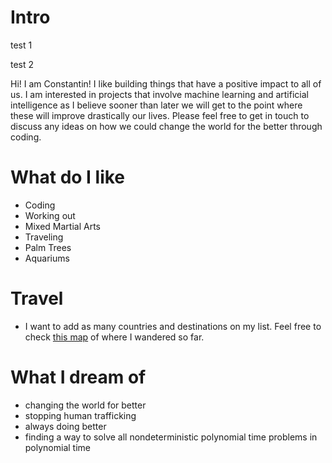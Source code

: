 # Intro

test 1

test 2

Hi! I am Constantin! I like building things that have a positive impact to all of us. I am interested in projects that involve machine learning and artificial intelligence as I believe sooner than later we will get to the point where these will improve drastically our lives. Please feel free to get in touch to discuss any ideas on how we could change the world for the better through coding.

# What do I like

- Coding
- Working out
- Mixed Martial Arts
- Traveling
- Palm Trees
- Aquariums

# Travel

- I want to add as many countries and destinations on my list. Feel free to check [this map](https://www.google.com/maps/d/u/2/edit?mid=1qdMAwmzsl4e_JyVuC4dIOBhBEVAnOLBu&ll=22.96412624055243%2C-64.83993735000001&z=3) of where I wandered so far.

# What I dream of

- changing the world for better
- stopping human trafficking
- always doing better
- finding a way to solve all nondeterministic polynomial time problems in polynomial time

